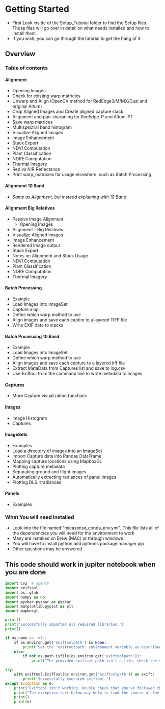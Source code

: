 # Getting Started

- First Look inside of the Setup_Tutorial folder to find the Setup files. Those files will go over in detail on what needs installed and how to install them.
- If you wish, you can go through the tutorial to get the hang of it

## Overview

### Table of contents
#### Alignment
- Opening Images
- Check for existing warp matricies
- Unwarp and Align (OpenCV method for RedEdge3/M/MX/Dual and original Altum)
- Crop Aligned Images and Create aligned capture stack
- Alignment and pan-sharpning for RedEdge-P and Altum-PT
- Save warp matrices
- Multispectral band histogram
- Visualize Aligned Images
- Image Enhancement
- Stack Export
- NDVI Computation
- Plant Classification
- NDRE Computation
- Thermal Imagery
- Red vs NIR Reflectance
- Print warp_matricies for usage elsewhere, such as Batch Processing
#### Alignment 10 Band
- *Same as Alignment, but instead explaining with 10 Band*

#### Alignment Big Relatives
- Passive Image Alignment
    - Opening Images
- Alignment - Big Relatives
- Visualize Aligned Images
- Image Enhancement
- Rendered Image output
- Stack Export
- Notes on Alignment and Stack Usage
- NDVI Computation
- Plant Classification
- NDRE Computation
- Thermal Imagery
#### Batch Processing
- Example
- Load Images into ImageSet
- Capture map
- Define which warp mathod to use
- Align images and save each captire to a layered TIFF file
- Write EXIF data to stacks
#### Batch Processing 10 Band
- Example 
- Load Images into ImageSet
- Define which warp method to use
- Align images and save each capture to a layered tiff file
- Extract MetaData from Captures list and save to log.csv
- Use Exiftool from the command line to write metadata to images
#### Captures
- More Capture visualization functions
#### Images
- Image Histogram
- Captures
#### ImageSets
- Examples
- Load a directory of images into an ImageSet
- Import Capture data into Pandas DataFrame
- Mapping capture locations using MapboxGL
- Plotting capture metadata
- Separating ground and flight images
- Automatically extracting radiances of panel images
- Plotting DLS Irradiances
#### Panels
- Examples

### What You will need installed
- Look into the file named "micasense_conda_env.yml". This file lists all of the dependencies you will need for the environment to work 
- Many are installed on Brew (MAC) or through windows
- You will have to install python and pythons package manager pip
- Other questions may be answered 
  
## This code should work in jupiter notebook when you are done
```python
import cv2  # openCV
import exiftool
import os, glob
import numpy as np
import pyzbar.pyzbar as pyzbar
import matplotlib.pyplot as plt
import mapboxgl

print()
print("Successfully imported all required libraries.")
print()

if os.name == 'nt':
    if os.environ.get('exiftoolpath') is None:
        print("Set the 'exiftoolpath' environment variable as described above")
    else:
        if not os.path.isfile(os.environ.get('exiftoolpath')):
            print("The provided exiftool path isn't a file, check the settings")

try:
    with exiftool.ExifTool(os.environ.get('exiftoolpath')) as exift:
        print('Successfully executed exiftool.')
except Exception as e:
    print("Exiftool isn't working. Double check that you've followed the instructions above.")
    print("The exception text below may help to find the source of the problem:")
    print()
    print(e)
```


